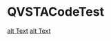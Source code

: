 # QVSTACodeTest

[alt Text](https://github.com/RaivoKoot/QVSTACodeTest/blob/master/Project%20Documentation.JPG)
[alt Text](https://github.com/RaivoKoot/QVSTACodeTest/blob/master/Project%20Documentation%202.JPG)
